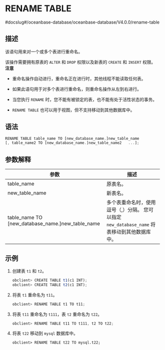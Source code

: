 RENAME TABLE 
=================================
#docslug#/oceanbase-database/oceanbase-database/V4.0.0/rename-table


描述 
-----------------------

该语句用来对一个或多个表进行重命名。

该操作需要拥有原表的 `ALTER` 和 `DROP` 权限以及新表的 `CREATE` 和 `INSERT` 权限。
**注意**



* 重命名操作自动进行，重命名正在进行时，其他线程不能读取任何表。

  

* 如果此语句用于对多个表进行重命名，则重命名操作从左到右进行。

  

* 当您执行 `RENAME` 时，您不能有被锁定的表，也不能有处于活性状态的事务。

  

* `RENAME TABLE` 也可以用于视图，但不支持移动到其他数据库中。

  




语法 
-----------------------

```javascript
RENAME TABLE table_name TO [new_database_name.]new_table_name 
[, table_name2 TO [new_database_name.]new_table_name2   ...];
```



参数解释 
-------------------------



|                               **参数**                                |                                  **描述**                                   |
|---------------------------------------------------------------------|---------------------------------------------------------------------------|
| table_name                                                          | 原表名。                                                                      |
| new_table_name                                                      | 新表名。                                                                      |
| table_name  TO \[new_database_name.\]new_table_name | 多个表重命名时，使用逗号（,）分隔。 您可以指定 `new_database_name` 将表移动到其他数据库中。 |



示例 
-----------------------

1. 创建表 `t1` 和 `t2`。

   ```javascript
   obclient> CREATE TABLE t1(c1 INT);
   obclient> CREATE TABLE t2(c1 INT);
   ```

   

2. 将表 `t1` 重命名为 `t11`。

   ```javascript
   obclient> RENAME TABLE t1 TO t11;
   ```

   

3. 将表 `t11` 重命名为 `t111`，表 `t2` 重命名为 `t22`。

   ```javascript
   obclient> RENAME TABLE t11 TO t111, t2 TO t22;
   ```

   

4. 将表 `t22` 移动到 `mysql` 数据库中。

   ```unknow
   obclient> RENAME TABLE t22 TO mysql.t22;
   ```

   



